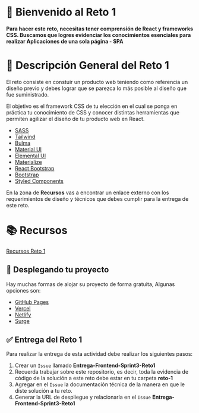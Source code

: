# 👋 Bienvenido al Reto 1

**Para hacer este reto, necesitas tener comprensión de React y frameworks CSS. Buscamos que logres evidenciar los conocimientos esenciales para realizar Aplicaciones de una sola página - SPA**

# 📝 Descripción General del Reto 1

El reto consiste en constuir un producto web teniendo como referencia un diseño previo y debes lograr que se parezca lo más posible al diseño que fue suministrado.

El objetivo es el framework CSS de tu elección en el cual se ponga en práctica tu conocimiento de CSS y conocer distintas herramientas que permiten agilizar el diseño de tu producto web en React.

- [SASS](https://create-react-app.dev/docs/adding-a-sass-stylesheet/)
- [Tailwind](https://tailwindcss.com/docs/guides/create-react-app)
- [Bulma](https://react-bulma.dev/en)
- [Material UI](https://mui.com/)
- [Elemental UI](http://elemental-ui.com/)
- [Materialize](https://materializecss.com/)
- [React Bootstrap](https://react-bootstrap.github.io/)
- [Bootstrap](https://getbootstrap.com/)
- [Styled Components](https://styled-components.com/) 


En la zona de **Recursos** vas a encontrar un enlace externo con los requerimientos de diseño y técnicos que debes cumplir para la entrega de este reto.

# 📚 Recursos

[Recursos Reto 1](https://drive.google.com/drive/u/1/folders/1UtmjaemxtHfTB_TXO_8fS0_L87-kbUAr) 

## 🚀 Desplegando tu proyecto

Hay muchas formas de alojar su proyecto de forma gratuita, Algunas opciones son:

- [GitHub Pages](https://pages.github.com/)
- [Vercel](https://vercel.com/)
- [Netlify](https://www.netlify.com/)
- [Surge](https://surge.sh/)

## ✅ Entrega del Reto 1

Para realizar la entrega de esta actividad debe realizar los siguientes pasos:

1. Crear un `Issue` llamado **Entrega-Frontend-Sprint3-Reto1**
2. Recuerda trabajar sobre este repositorio, es decir, toda la evidencia de código de la solución a este reto debe estar en tu carpeta **reto-1**
3. Agregar en el `Issue` la documentación técnica de la manera en que le diste solución a tu reto.
4. Generar la URL de despliegue y relacionarla en el `Issue` **Entrega-Frontend-Sprint3-Reto1**
    

